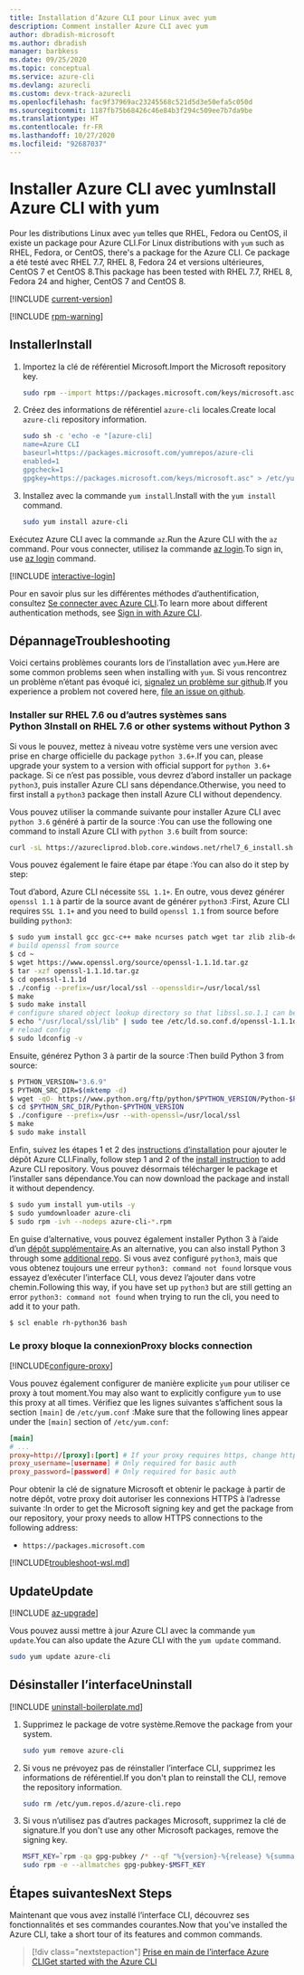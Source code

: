 ```yaml
---
title: Installation d’Azure CLI pour Linux avec yum
description: Comment installer Azure CLI avec yum
author: dbradish-microsoft
ms.author: dbradish
manager: barbkess
ms.date: 09/25/2020
ms.topic: conceptual
ms.service: azure-cli
ms.devlang: azurecli
ms.custom: devx-track-azurecli
ms.openlocfilehash: fac9f37969ac23245568c521d5d3e50efa5c050d
ms.sourcegitcommit: 1187fb75b68426c46e84b3f294c509ee7b7da9be
ms.translationtype: HT
ms.contentlocale: fr-FR
ms.lasthandoff: 10/27/2020
ms.locfileid: "92687037"
---
```

# <a name="install-azure-cli-with-yum"></a><span data-ttu-id="5b53d-103">Installer Azure CLI avec yum</span><span class="sxs-lookup"><span data-stu-id="5b53d-103">Install Azure CLI with yum</span></span>

<span data-ttu-id="5b53d-104">Pour les distributions Linux avec `yum` telles que RHEL, Fedora ou CentOS, il existe un package pour Azure CLI.</span><span class="sxs-lookup"><span data-stu-id="5b53d-104">For Linux distributions with `yum` such as RHEL, Fedora, or CentOS, there's a package for the Azure CLI.</span></span> <span data-ttu-id="5b53d-105">Ce package a été testé avec RHEL 7.7, RHEL 8, Fedora 24 et versions ultérieures, CentOS 7 et CentOS 8.</span><span class="sxs-lookup"><span data-stu-id="5b53d-105">This package has been tested with RHEL 7.7, RHEL 8, Fedora 24 and higher, CentOS 7 and CentOS 8.</span></span>

[!INCLUDE [current-version](includes/current-version.md)]

[!INCLUDE [rpm-warning](includes/rpm-warning.md)]

## <a name="install"></a><span data-ttu-id="5b53d-106">Installer</span><span class="sxs-lookup"><span data-stu-id="5b53d-106">Install</span></span>

1. <span data-ttu-id="5b53d-107">Importez la clé de référentiel Microsoft.</span><span class="sxs-lookup"><span data-stu-id="5b53d-107">Import the Microsoft repository key.</span></span>

   ```bash
   sudo rpm --import https://packages.microsoft.com/keys/microsoft.asc
   ```

2. <span data-ttu-id="5b53d-108">Créez des informations de référentiel `azure-cli` locales.</span><span class="sxs-lookup"><span data-stu-id="5b53d-108">Create local `azure-cli` repository information.</span></span>

   ```bash
   sudo sh -c 'echo -e "[azure-cli]
   name=Azure CLI
   baseurl=https://packages.microsoft.com/yumrepos/azure-cli
   enabled=1
   gpgcheck=1
   gpgkey=https://packages.microsoft.com/keys/microsoft.asc" > /etc/yum.repos.d/azure-cli.repo'
   ```

3. <span data-ttu-id="5b53d-109">Installez avec la commande `yum install`.</span><span class="sxs-lookup"><span data-stu-id="5b53d-109">Install with the `yum install` command.</span></span>

   ```bash
   sudo yum install azure-cli
   ```

<span data-ttu-id="5b53d-110">Exécutez Azure CLI avec la commande `az`.</span><span class="sxs-lookup"><span data-stu-id="5b53d-110">Run the Azure CLI with the `az` command.</span></span> <span data-ttu-id="5b53d-111">Pour vous connecter, utilisez la commande [az login](/cli/azure/reference-index#az-login).</span><span class="sxs-lookup"><span data-stu-id="5b53d-111">To sign in, use [az login](/cli/azure/reference-index#az-login) command.</span></span>

[!INCLUDE [interactive-login](includes/interactive-login.md)]

<span data-ttu-id="5b53d-112">Pour en savoir plus sur les différentes méthodes d’authentification, consultez [Se connecter avec Azure CLI](authenticate-azure-cli.md).</span><span class="sxs-lookup"><span data-stu-id="5b53d-112">To learn more about different authentication methods, see [Sign in with Azure CLI](authenticate-azure-cli.md).</span></span>

## <a name="troubleshooting"></a><span data-ttu-id="5b53d-113">Dépannage</span><span class="sxs-lookup"><span data-stu-id="5b53d-113">Troubleshooting</span></span>

<span data-ttu-id="5b53d-114">Voici certains problèmes courants lors de l’installation avec `yum`.</span><span class="sxs-lookup"><span data-stu-id="5b53d-114">Here are some common problems seen when installing with `yum`.</span></span> <span data-ttu-id="5b53d-115">Si vous rencontrez un problème n’étant pas évoqué ici, [signalez un problème sur github](https://github.com/Azure/azure-cli/issues).</span><span class="sxs-lookup"><span data-stu-id="5b53d-115">If you experience a problem not covered here, [file an issue on github](https://github.com/Azure/azure-cli/issues).</span></span>

### <a name="install-on-rhel-76-or-other-systems-without-python-3"></a><span data-ttu-id="5b53d-116">Installer sur RHEL 7.6 ou d’autres systèmes sans Python 3</span><span class="sxs-lookup"><span data-stu-id="5b53d-116">Install on RHEL 7.6 or other systems without Python 3</span></span>

<span data-ttu-id="5b53d-117">Si vous le pouvez, mettez à niveau votre système vers une version avec prise en charge officielle du package `python 3.6+`.</span><span class="sxs-lookup"><span data-stu-id="5b53d-117">If you can, please upgrade your system to a version with official support for `python 3.6+` package.</span></span> <span data-ttu-id="5b53d-118">Si ce n’est pas possible, vous devrez d’abord installer un package `python3`, puis installer Azure CLI sans dépendance.</span><span class="sxs-lookup"><span data-stu-id="5b53d-118">Otherwise, you need to first install a `python3` package then install Azure CLI without dependency.</span></span> 

<span data-ttu-id="5b53d-119">Vous pouvez utiliser la commande suivante pour installer Azure CLI avec `python 3.6` généré à partir de la source :</span><span class="sxs-lookup"><span data-stu-id="5b53d-119">You can use the following one command to install Azure CLI with `python 3.6` built from source:</span></span>
```bash
curl -sL https://azurecliprod.blob.core.windows.net/rhel7_6_install.sh | sudo bash
```
<span data-ttu-id="5b53d-120">Vous pouvez également le faire étape par étape :</span><span class="sxs-lookup"><span data-stu-id="5b53d-120">You can also do it step by step:</span></span>

<span data-ttu-id="5b53d-121">Tout d’abord, Azure CLI nécessite `SSL 1.1+`. En outre, vous devez générer `openssl 1.1` à partir de la source avant de générer `python3` :</span><span class="sxs-lookup"><span data-stu-id="5b53d-121">First, Azure CLI requires `SSL 1.1+` and you need to build `openssl 1.1` from source before building `python3`:</span></span>
```bash
$ sudo yum install gcc gcc-c++ make ncurses patch wget tar zlib zlib-devel -y
# build openssl from source
$ cd ~
$ wget https://www.openssl.org/source/openssl-1.1.1d.tar.gz
$ tar -xzf openssl-1.1.1d.tar.gz
$ cd openssl-1.1.1d
$ ./config --prefix=/usr/local/ssl --openssldir=/usr/local/ssl
$ make
$ sudo make install
# configure shared object lookup directory so that libssl.so.1.1 can be found
$ echo "/usr/local/ssl/lib" | sudo tee /etc/ld.so.conf.d/openssl-1.1.1d.conf
# reload config
$ sudo ldconfig -v
```

<span data-ttu-id="5b53d-122">Ensuite, générez Python 3 à partir de la source :</span><span class="sxs-lookup"><span data-stu-id="5b53d-122">Then build Python 3 from source:</span></span>
```bash
$ PYTHON_VERSION="3.6.9"
$ PYTHON_SRC_DIR=$(mktemp -d)
$ wget -qO- https://www.python.org/ftp/python/$PYTHON_VERSION/Python-$PYTHON_VERSION.tgz | tar -xz -C "$PYTHON_SRC_DIR"
$ cd $PYTHON_SRC_DIR/Python-$PYTHON_VERSION
$ ./configure --prefix=/usr --with-openssl=/usr/local/ssl
$ make
$ sudo make install
```

<span data-ttu-id="5b53d-123">Enfin, suivez les étapes 1 et 2 des [instructions d’installation](#install) pour ajouter le dépôt Azure CLI.</span><span class="sxs-lookup"><span data-stu-id="5b53d-123">Finally, follow step 1 and 2 of the [install instruction](#install) to add Azure CLI repository.</span></span> <span data-ttu-id="5b53d-124">Vous pouvez désormais télécharger le package et l’installer sans dépendance.</span><span class="sxs-lookup"><span data-stu-id="5b53d-124">You can now download the package and install it without dependency.</span></span>
```bash
$ sudo yum install yum-utils -y
$ sudo yumdownloader azure-cli
$ sudo rpm -ivh --nodeps azure-cli-*.rpm
```

<span data-ttu-id="5b53d-125">En guise d’alternative, vous pouvez également installer Python 3 à l’aide d’un [dépôt supplémentaire](https://developers.redhat.com/blog/2018/08/13/install-python3-rhel/).</span><span class="sxs-lookup"><span data-stu-id="5b53d-125">As an alternative, you can also install Python 3 through some [additional repo](https://developers.redhat.com/blog/2018/08/13/install-python3-rhel/).</span></span> <span data-ttu-id="5b53d-126">Si vous avez configuré `python3`, mais que vous obtenez toujours une erreur `python3: command not found` lorsque vous essayez d’exécuter l’interface CLI, vous devez l’ajouter dans votre chemin.</span><span class="sxs-lookup"><span data-stu-id="5b53d-126">Following this way, if you have set up `python3` but are still getting an error `python3: command not found` when trying to run the cli, you need to add it to your path.</span></span>
```bash
$ scl enable rh-python36 bash
```

### <a name="proxy-blocks-connection"></a><span data-ttu-id="5b53d-127">Le proxy bloque la connexion</span><span class="sxs-lookup"><span data-stu-id="5b53d-127">Proxy blocks connection</span></span>

[!INCLUDE[configure-proxy](includes/configure-proxy.md)]

<span data-ttu-id="5b53d-128">Vous pouvez également configurer de manière explicite `yum` pour utiliser ce proxy à tout moment.</span><span class="sxs-lookup"><span data-stu-id="5b53d-128">You may also want to explicitly configure `yum` to use this proxy at all times.</span></span> <span data-ttu-id="5b53d-129">Vérifiez que les lignes suivantes s’affichent sous la section `[main]` de `/etc/yum.conf` :</span><span class="sxs-lookup"><span data-stu-id="5b53d-129">Make sure that the following lines appear under the `[main]` section of `/etc/yum.conf`:</span></span>

```yum.conf
[main]
# ...
proxy=http://[proxy]:[port] # If your proxy requires https, change http->https
proxy_username=[username] # Only required for basic auth
proxy_password=[password] # Only required for basic auth
```

<span data-ttu-id="5b53d-130">Pour obtenir la clé de signature Microsoft et obtenir le package à partir de notre dépôt, votre proxy doit autoriser les connexions HTTPS à l’adresse suivante :</span><span class="sxs-lookup"><span data-stu-id="5b53d-130">In order to get the Microsoft signing key and get the package from our repository, your proxy needs to allow HTTPS connections to the following address:</span></span>

* `https://packages.microsoft.com`

[!INCLUDE[troubleshoot-wsl.md](includes/troubleshoot-wsl.md)]

## <a name="update"></a><span data-ttu-id="5b53d-131">Update</span><span class="sxs-lookup"><span data-stu-id="5b53d-131">Update</span></span>

[!INCLUDE [az-upgrade](includes/az-upgrade.md)]

<span data-ttu-id="5b53d-132">Vous pouvez aussi mettre à jour Azure CLI avec la commande `yum update`.</span><span class="sxs-lookup"><span data-stu-id="5b53d-132">You can also update the Azure CLI with the `yum update` command.</span></span>

```bash
sudo yum update azure-cli
```

## <a name="uninstall"></a><span data-ttu-id="5b53d-133">Désinstaller l’interface</span><span class="sxs-lookup"><span data-stu-id="5b53d-133">Uninstall</span></span>

[!INCLUDE [uninstall-boilerplate.md](includes/uninstall-boilerplate.md)]

1. <span data-ttu-id="5b53d-134">Supprimez le package de votre système.</span><span class="sxs-lookup"><span data-stu-id="5b53d-134">Remove the package from your system.</span></span>

   ```bash
   sudo yum remove azure-cli
   ```

2. <span data-ttu-id="5b53d-135">Si vous ne prévoyez pas de réinstaller l’interface CLI, supprimez les informations de référentiel.</span><span class="sxs-lookup"><span data-stu-id="5b53d-135">If you don't plan to reinstall the CLI, remove the repository information.</span></span>

   ```bash
   sudo rm /etc/yum.repos.d/azure-cli.repo
   ```

3. <span data-ttu-id="5b53d-136">Si vous n’utilisez pas d’autres packages Microsoft, supprimez la clé de signature.</span><span class="sxs-lookup"><span data-stu-id="5b53d-136">If you don't use any other Microsoft packages, remove the signing key.</span></span>

   ```bash
   MSFT_KEY=`rpm -qa gpg-pubkey /* --qf "%{version}-%{release} %{summary}\n" | grep Microsoft | awk '{print $1}'`
   sudo rpm -e --allmatches gpg-pubkey-$MSFT_KEY
   ```

## <a name="next-steps"></a><span data-ttu-id="5b53d-137">Étapes suivantes</span><span class="sxs-lookup"><span data-stu-id="5b53d-137">Next Steps</span></span>

<span data-ttu-id="5b53d-138">Maintenant que vous avez installé l’interface CLI, découvrez ses fonctionnalités et ses commandes courantes.</span><span class="sxs-lookup"><span data-stu-id="5b53d-138">Now that you've installed the Azure CLI, take a short tour of its features and common commands.</span></span>

> [!div class="nextstepaction"]
> [<span data-ttu-id="5b53d-139">Prise en main de l’interface Azure CLI</span><span class="sxs-lookup"><span data-stu-id="5b53d-139">Get started with the Azure CLI</span></span>](get-started-with-azure-cli.md)
